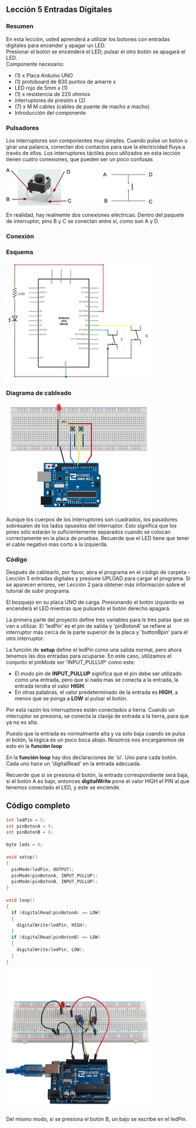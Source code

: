 ## Lección 5 Entradas Digitales 
### Resumen 
En esta lección, usted aprenderá a utilizar los botones con entradas digitales para  encender y apagar un LED.  
Presionar el botón se encenderá el LED; pulsar el otro botón se apagará el LED.  
Componente necesario: 

- (1) x Placa Arduino UNO
- (1) protoboard de 830 puntos de amarre x 
- LED rojo de 5mm x (1)  
- (1) x resistencia de 220 ohmios 
- interruptores de presión x (2)  
- (7) x M M cables (cables de puente de macho a macho) 
- Introducción del componente 

### Pulsadores

Los interruptores son componentes muy simples. Cuando pulse un botón o girar una palanca, conectan dos contactos para que la electricidad fluya a través de ellos. Los interruptores táctiles poco utilizados en esta lección tienen cuatro conexiones, que pueden ser un poco confusas

<img width="400" src="media/image67.jpeg" id="image67">

En realidad, hay realmente dos conexiones eléctricas. Dentro del paquete de interruptor, pins B y C se conectan entre sí, como son A y D.

### Conexión

### Esquema

<img width="400" src="media/image68.jpeg" id="image68">


### Diagrama de cableado

<img width="400" src="media/image69.jpeg" id="image69">

Aunque los cuerpos de los interruptores son cuadrados, los pasadores sobresalen de los lados opuestos del interruptor. Esto significa que los pines sólo estarán lo suficientemente separados cuando se colocan correctamente en la placa de pruebas. Recuerde que el LED tiene que tener el cable negativo más corto a la izquierda.

### Código

Después de cablearlo, por favor, abra el programa en el código de carpeta - Lección 5 entradas digitales y presione UPLOAD para cargar el programa. Si se aparecen errores, ver Lección 2 para obtener más información sobre el tutorial de subir programa.

El bosquejo en su placa UNO de carga. Presionando el botón izquierdo se encenderá el LED mientras que pulsando el botón derecho apagará.

La primera parte del proyecto define tres variables para ls tres patas que se van a utilizar. El 'ledPin' es el pin de salida y 'pinBotonA' se refiere al interruptor más cerca de la parte superior de la placa y 'buttonBpin' para el otro interruptor.

La función de **setup** define el ledPin como una salida normal, pero ahora tenemos las dos entradas para ocuparse. 
En este caso, utilizamos el conjunto el pinMode ser 'INPUT_PULLUP' como este:

- El modo pin de **INPUT_PULLUP** significa que el pin debe ser utilizado como una entrada, pero que si nada mas se conecta a la entrada, la entrada tendra el valor **HIGH**. 
- En otras palabras, el valor predeterminado de la entrada es **HIGH**, a menos que se ponga a **LOW** al pulsar el botón.

Por esta razón los interruptores están conectados a tierra. Cuando un interruptor se presiona, se conecta la clavija de entrada a la tierra, para que ya no es alta.

Puesto que la entrada es normalmente alta y va sólo baja cuando se pulsa el botón, la lógica es un poco boca abajo. Nosotros nos encargaremos de esto en la **función loop**

En la **función loop** hay dos declaraciones de 'si'. Uno para cada botón. Cada uno hace un 'digitalRead' en la entrada adecuada.

Recuerde que si se presiona el botón, la entrada correspondiente será baja, si el botón A es bajo, entonces  **digitalWrite** pone el valor HIGH el PIN al que tenemos conectado el LED, y este se enciende.

## Código completo

```c
int ledPin = 5;
int pinBotonA = 9;
int pinBotonB = 8;

byte leds = 0;

void setup() 
{
  pinMode(ledPin, OUTPUT);
  pinMode(pinBotonA, INPUT_PULLUP);  
  pinMode(pinBotonB, INPUT_PULLUP);  
}

void loop() 
{
  if (digitalRead(pinBotonA) == LOW)
  {
    digitalWrite(ledPin, HIGH);
  }
  if (digitalRead(pinBotonB) == LOW)
  {
    digitalWrite(ledPin, LOW);
  }
}
``` 

<img width="400" src="media/image70.jpeg" id="image70">

Del mismo modo, si se presiona el botón B, un bajo se escribe en el ledPin.
